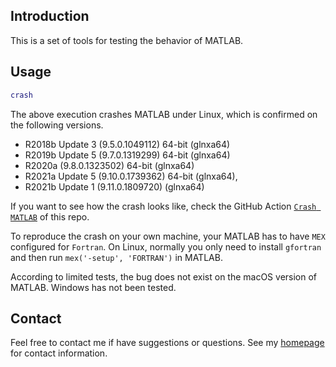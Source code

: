 ## Introduction

This is a set of tools for testing the behavior of MATLAB.

## Usage

```matlab
crash
```

The above execution crashes MATLAB under Linux, which is confirmed on the following versions.

- R2018b Update 3 (9.5.0.1049112) 64-bit (glnxa64)
- R2019b Update 5 (9.7.0.1319299) 64-bit (glnxa64)
- R2020a (9.8.0.1323502) 64-bit (glnxa64)
- R2021a Update 5 (9.10.0.1739362) 64-bit (glnxa64),
- R2021b Update 1 (9.11.0.1809720) (glnxa64)

If you want to see how the crash looks like, check the
GitHub Action [`Crash MATLAB`](https://github.com/zaikunzhang/test_matlab/actions) of this repo.

To reproduce the crash on your own machine, your MATLAB has to have `MEX` configured for `Fortran`. On Linux,
normally you only need to install `gfortran` and then run `mex('-setup', 'FORTRAN')` in MATLAB.

According to limited tests, the bug does not exist on the macOS version of MATLAB. Windows has not
been tested.

## Contact

Feel free to contact me if have suggestions or questions.
See my [homepage](https://www.zhangzk.net) for contact information.
